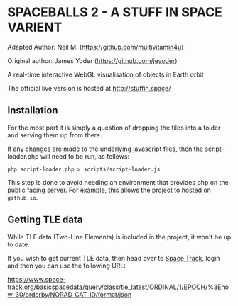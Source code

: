 SPACEBALLS 2 - A STUFF IN SPACE VARIENT
===============

Adapted Author: Neil M. (https://github.com/multivitamin4u) 

Original author: James Yoder (https://github.com/jeyoder)

A real-time interactive WebGL visualisation of objects in Earth orbit

The official live version is hosted at http://stuffin.space/

Installation
------------

For the most part it is simply a question of dropping
the files into a folder and serving them up from there.

If any changes are made to the underlying javascript 
files, then the script-loader.php will need to be run, as follows:

    php script-loader.php > scripts/script-loader.js
    
This step is done to avoid needing an environment that provides php on the public facing server. For example, 
this allows the project to hosted on `github.io`.

Getting TLE data
----------------

While TLE data (Two-Line Elements) is included in the project, it won't be up to date.

If you wish to get current TLE data, then head over to [Space Track](https://www.space-track.org/), 
login and then you can use the following URL:

https://www.space-track.org/basicspacedata/query/class/tle_latest/ORDINAL/1/EPOCH/%3Enow-30/orderby/NORAD_CAT_ID/format/json
